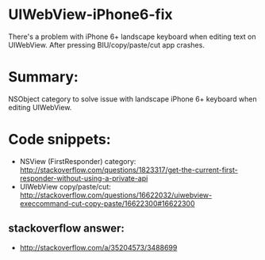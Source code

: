 # UIWebView-iPhone6-fix
There's a problem with iPhone 6+ landscape keyboard when editing text on UIWebView. After pressing BIU/copy/paste/cut app crashes.

# Summary:
NSObject category to solve issue with landscape iPhone 6+ keyboard when editing UIWebView.

# Code snippets:
- NSView (FirstResponder) category: http://stackoverflow.com/questions/1823317/get-the-current-first-responder-without-using-a-private-api
- UIWebView copy/paste/cut: http://stackoverflow.com/questions/16622032/uiwebview-execcommand-cut-copy-paste/16622300#16622300

## stackoverflow answer:
- http://stackoverflow.com/a/35204573/3488699
